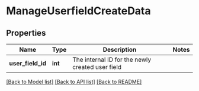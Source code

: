 # ManageUserfieldCreateData

## Properties
Name | Type | Description | Notes
------------ | ------------- | ------------- | -------------
**user_field_id** | **int** | The internal ID for the newly created user field | 

[[Back to Model list]](../README.md#documentation-for-models) [[Back to API list]](../README.md#documentation-for-api-endpoints) [[Back to README]](../README.md)



